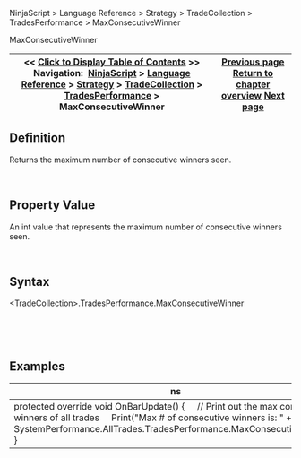 ﻿


NinjaScript \> Language Reference \> Strategy \> TradeCollection \> TradesPerformance \> MaxConsecutiveWinner






















MaxConsecutiveWinner







| \<\< [Click to Display Table of Contents](maxconsecutivewinner.md) \>\> **Navigation:**     [NinjaScript](ninjascript-1.md) \> [Language Reference](language_reference_wip-1.md) \> [Strategy](strategy-1.md) \> [TradeCollection](tradecollection-1.md) \> [TradesPerformance](tradesperformance-1.md) \> MaxConsecutiveWinner | [Previous page](maxconsecutiveloser-1.md) [Return to chapter overview](tradesperformance-1.md) [Next page](maxtimetorecover-1.md) |
| --- | --- |











## Definition


Returns the maximum number of consecutive winners seen.  

 


## Property Value


An int value that represents the maximum number of consecutive winners seen.


 


## Syntax
\<TradeCollection\>.TradesPerformance.MaxConsecutiveWinner


 


 


## 


## Examples




| ns |
| --- |
| protected override void OnBarUpdate() {      // Print out the max consecutive winners of all trades      Print("Max \# of consecutive winners is: " \+ SystemPerformance.AllTrades.TradesPerformance.MaxConsecutiveWinner); } |









